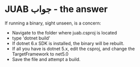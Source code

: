 # JUAB جواب - the answer

If running a binary, sight unseen, is a concern:

 * Navigate to the folder where juab.csproj is located
 * type 'dotnet build'
 * If dotnet 6.x SDK is installed, the binary will be rebuilt.
 * If all you have is dotnet 5.x, edit the csproj, and change the TargetFramework to net5.0
 * Save the file and attempt a build.